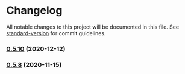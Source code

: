 # Changelog

All notable changes to this project will be documented in this file. See [standard-version](https://github.com/conventional-changelog/standard-version) for commit guidelines.

### [0.5.10](https://github.com/Cielquan/python_test-cielquan/compare/v0.4.2...v0.5.10) (2020-12-12)

### [0.5.8](https://github.com/Cielquan/python_test-cielquan/compare/v0.4.2...v0.5.8) (2020-11-15)
